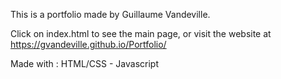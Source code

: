 This is a portfolio made by Guillaume Vandeville.

Click on index.html to see the main page, or visit the website at https://gvandeville.github.io/Portfolio/

Made with : HTML/CSS - Javascript